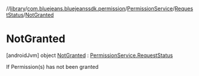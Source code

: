 //[library](../../../../../index.md)/[com.bluejeans.bluejeanssdk.permission](../../../index.md)/[PermissionService](../../index.md)/[RequestStatus](../index.md)/[NotGranted](index.md)



# NotGranted  
 [androidJvm] object [NotGranted](index.md) : [PermissionService.RequestStatus](../index.md)

If Permission(s) has not been granted

   

